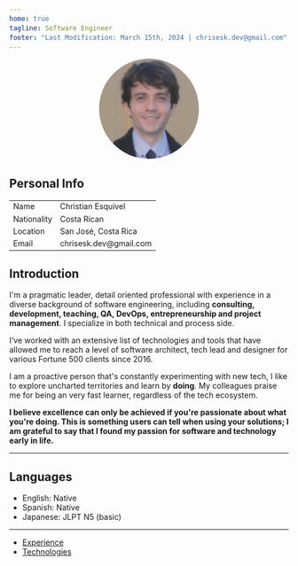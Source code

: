 ```yaml
---
home: true
tagline: Software Engineer
footer: "Last Modification: March 15th, 2024 | chrisesk.dev@gmail.com"
---
```


<p align="center">
  <img style="border-radius:50%" width="180" src="/me.png" alt="">
</p>

## Personal Info

<table>
  <tr>
    <td>Name</td>
    <td>Christian Esquivel</td>
  </tr>
  <tr>
    <td>Nationality</td>
    <td>Costa Rican</td>
  </tr>
  <tr>
    <td>Location</td>
    <td>San José, Costa Rica</td>
  </tr>
  <tr>
    <td>Email</td>
    <td>chrisesk.dev@gmail.com</td>
  </tr>
</table>

## Introduction

I'm a pragmatic leader, detail oriented professional with experience in a diverse background of software engineering, including <strong>consulting, development, teaching, QA, DevOps, entrepreneurship and project management</strong>. I specialize in both technical and process side.

I’ve worked with an extensive list of technologies and tools that have allowed me to reach a level of software architect, tech lead and designer for various Fortune 500 clients since 2016.

I am a proactive person that's constantly experimenting with new tech, I like to explore uncharted territories and learn
by <strong>doing</strong>. My colleagues praise me for being an very fast learner, regardless of the tech ecosystem.

**I believe excellence can only be achieved if you're passionate about what you're doing. This is something users can
tell when using your solutions; I am grateful to say that I found my passion for software and technology early in
life.**

<hr>

## Languages

- English: Native
- Spanish: Native
- Japanese: JLPT N5 (basic)

<hr>

- <a href="/jobs.html">Experience</a>
- <a href="/tech.html">Technologies</a>
